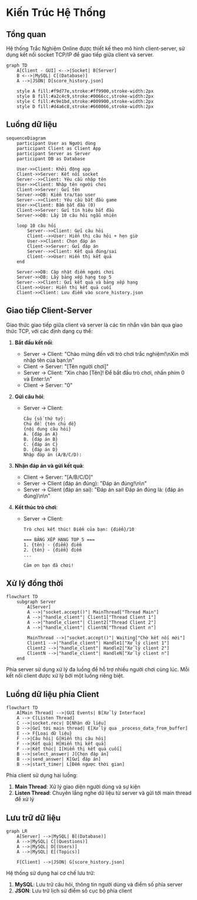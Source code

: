 # Kiến Trúc Hệ Thống

## Tổng quan

Hệ thống Trắc Nghiệm Online được thiết kế theo mô hình client-server, sử dụng kết nối socket TCP/IP để giao tiếp giữa client và server.

```mermaid
graph TD
    A[Client - GUI] <-->|Socket| B[Server]
    B <-->|MySQL| C[(Database)]
    A -->|JSON| D[score_history.json]

    style A fill:#f9d77e,stroke:#ff9900,stroke-width:2px
    style B fill:#a2c4c9,stroke:#0066cc,stroke-width:2px
    style C fill:#c9e1bd,stroke:#009900,stroke-width:2px
    style D fill:#d4a6c8,stroke:#660066,stroke-width:2px
```

## Luồng dữ liệu

```mermaid
sequenceDiagram
    participant User as Người dùng
    participant Client as Client App
    participant Server as Server
    participant DB as Database

    User->>Client: Khởi động app
    Client->>Server: Kết nối socket
    Server-->>Client: Yêu cầu nhập tên
    User->>Client: Nhập tên người chơi
    Client->>Server: Gửi tên
    Server->>DB: Kiểm tra/tạo user
    Server-->>Client: Yêu cầu bắt đầu game
    User->>Client: Bấm bắt đầu (0)
    Client->>Server: Gửi tín hiệu bắt đầu
    Server->>DB: Lấy 10 câu hỏi ngẫu nhiên

    loop 10 câu hỏi
        Server-->>Client: Gửi câu hỏi
        Client-->>User: Hiển thị câu hỏi + hẹn giờ
        User->>Client: Chọn đáp án
        Client->>Server: Gửi đáp án
        Server-->>Client: Kết quả đúng/sai
        Client-->>User: Hiển thị kết quả
    end

    Server->>DB: Cập nhật điểm người chơi
    Server->>DB: Lấy bảng xếp hạng top 5
    Server-->>Client: Gửi kết quả và bảng xếp hạng
    Client->>User: Hiển thị kết quả cuối
    Client->>Client: Lưu điểm vào score_history.json
```

## Giao tiếp Client-Server

Giao thức giao tiếp giữa client và server là các tin nhắn văn bản qua giao thức TCP, với các định dạng cụ thể:

1. **Bắt đầu kết nối**:

   - Server -> Client: "Chào mừng đến với trò chơi trắc nghiệm!\nXin mời nhập tên của bạn:\n"
   - Client -> Server: "[Tên người chơi]"
   - Server -> Client: "Xin chào [Tên]! Để bắt đầu trò chơi, nhấn phím 0 và Enter:\n"
   - Client -> Server: "0"

2. **Gửi câu hỏi**:

   - Server -> Client:
     ```
     Câu {số thứ tự}:
     Chủ đề: {tên chủ đề}
     {nội dung câu hỏi}
     A. {đáp án A}
     B. {đáp án B}
     C. {đáp án C}
     D. {đáp án D}
     Nhập đáp án (A/B/C/D):
     ```

3. **Nhận đáp án và gửi kết quả**:

   - Client -> Server: "[A/B/C/D]"
   - Server -> Client (đáp án đúng): "Đáp án đúng!\n\n"
   - Server -> Client (đáp án sai): "Đáp án sai! Đáp án đúng là: {đáp án đúng}\n\n"

4. **Kết thúc trò chơi**:

   - Server -> Client:

     ```
     Trò chơi kết thúc! Điểm của bạn: {điểm}/10

     === BẢNG XẾP HẠNG TOP 5 ===
     1. {tên} - {điểm} điểm
     2. {tên} - {điểm} điểm
     ...

     Cảm ơn bạn đã chơi!
     ```

## Xử lý đồng thời

```mermaid
flowchart TD
    subgraph Server
        A[Server]
        A -->|"socket.accept()"| MainThread["Thread Main"]
        A -->|"handle_client"| Client1["Thread Client 1"]
        A -->|"handle_client"| Client2["Thread Client 2"]
        A -->|"handle_client"| ClientN["Thread Client n"]

        MainThread -->|"socket.accept()"| Waiting["Chờ kết nối mới"]
        Client1 -->|"handle_client"| Handle1["Xử lý client 1"]
        Client2 -->|"handle_client"| Handle2["Xử lý client 2"]
        ClientN -->|"handle_client"| HandleN["Xử lý client n"]
    end
```

Phía server sử dụng xử lý đa luồng để hỗ trợ nhiều người chơi cùng lúc. Mỗi kết nối client được xử lý bởi một luồng riêng biệt.

## Luồng dữ liệu phía Client

```mermaid
flowchart TD
    A[Main Thread] -->|GUI Events| B[Xử lý Interface]
    A --> C[Listen Thread]
    C -->|socket.recv| D[Nhận dữ liệu]
    D -->|Gửi tới main thread| E[Xử lý qua _process_data_from_buffer]
    E --> F{Loại dữ liệu}
    F -->|Câu hỏi| G[Hiển thị câu hỏi]
    F -->|Kết quả| H[Hiển thị kết quả]
    F -->|Kết thúc| I[Hiển thị kết quả cuối]
    B -->|select_answer| J[Chọn đáp án]
    B -->|send_answer| K[Gửi đáp án]
    B -->|start_timer| L[Đếm ngược thời gian]
```

Phía client sử dụng hai luồng:

1. **Main Thread**: Xử lý giao diện người dùng và sự kiện
2. **Listen Thread**: Chuyên lắng nghe dữ liệu từ server và gửi tới main thread để xử lý

## Lưu trữ dữ liệu

```mermaid
graph LR
    A[Server] -->|MySQL| B[(Database)]
    A -->|MySQL| C[(Questions)]
    A -->|MySQL| D[(Users)]
    A -->|MySQL| E[(Topics)]

    F[Client] -->|JSON| G[score_history.json]
```

Hệ thống sử dụng hai cơ chế lưu trữ:

1. **MySQL**: Lưu trữ câu hỏi, thông tin người dùng và điểm số phía server
2. **JSON**: Lưu trữ lịch sử điểm số cục bộ phía client
